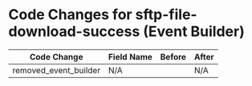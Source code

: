 # Code Changes for sftp-file-download-success (Event Builder)

| Code Change | Field Name | Before | After |
|-------------|------------|--------|-------|
| removed_event_builder | N/A |  | N/A |